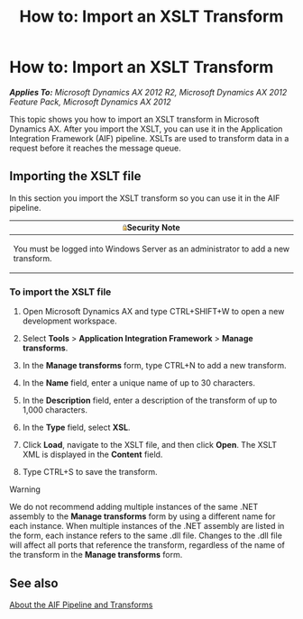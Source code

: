 ﻿---
title: 'How to: Import an XSLT Transform'
TOCTitle: 'How to: Import an XSLT Transform'
ms:assetid: e984da62-cd87-4096-a5c1-c3564a79a47b
ms:mtpsurl: https://technet.microsoft.com/en-us/library/Gg848023(v=AX.60)
ms:contentKeyID: 35253228
ms.date: 11/07/2012
mtps_version: v=AX.60
---

# How to: Import an XSLT Transform 


_**Applies To:** Microsoft Dynamics AX 2012 R2, Microsoft Dynamics AX 2012 Feature Pack, Microsoft Dynamics AX 2012_

This topic shows you how to import an XSLT transform in Microsoft Dynamics AX. After you import the XSLT, you can use it in the Application Integration Framework (AIF) pipeline. XSLTs are used to transform data in a request before it reaches the message queue.

## Importing the XSLT file

In this section you import the XSLT transform so you can use it in the AIF pipeline.

<table>
<colgroup>
<col style="width: 100%" />
</colgroup>
<thead>
<tr class="header">
<th><img src="images/Ee355075.alert_security(AX.60).gif" title="Security note" alt="Security note" /><strong>Security Note</strong></th>
</tr>
</thead>
<tbody>
<tr class="odd">
<td><p>You must be logged into Windows Server as an administrator to add a new transform.</p></td>
</tr>
</tbody>
</table>


### To import the XSLT file

1.  Open Microsoft Dynamics AX and type CTRL+SHIFT+W to open a new development workspace.

2.  Select **Tools** \> **Application Integration Framework** \> **Manage transforms**.

3.  In the **Manage transforms** form, type CTRL+N to add a new transform.

4.  In the **Name** field, enter a unique name of up to 30 characters.

5.  In the **Description** field, enter a description of the transform of up to 1,000 characters.

6.  In the **Type** field, select **XSL**.

7.  Click **Load**, navigate to the XSLT file, and then click **Open**. The XSLT XML is displayed in the **Content** field.

8.  Type CTRL+S to save the transform.


> [!WARNING]
> <P>We do not recommend adding multiple instances of the same .NET assembly to the <STRONG>Manage transforms</STRONG> form by using a different name for each instance. When multiple instances of the .NET assembly are listed in the form, each instance refers to the same .dll file. Changes to the .dll file will affect all ports that reference the transform, regardless of the name of the transform in the <STRONG>Manage transforms</STRONG> form.</P>



## See also

[About the AIF Pipeline and Transforms](about-the-aif-pipeline-and-transforms.md)

